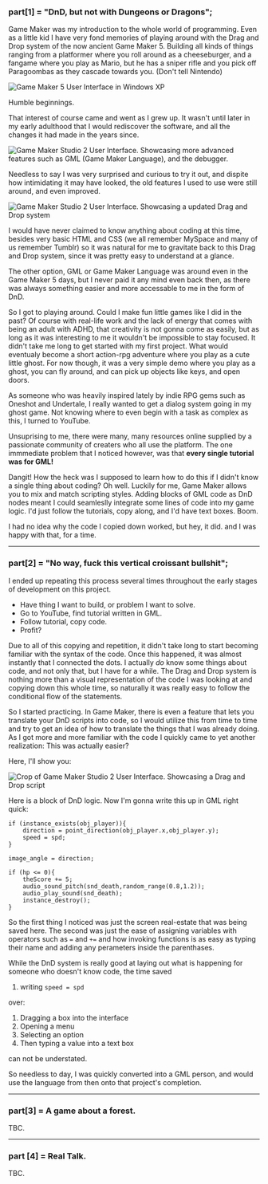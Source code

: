 ### part[1] = "DnD, but not with Dungeons or Dragons";

Game Maker was my introduction to the whole world of programming. Even as a little kid I have very fond memories of playing around with the Drag and Drop system of the now ancient Game Maker 5. Building all kinds of things ranging from a platformer where you roll around as a cheeseburger, and a fangame where you play as Mario, but he has a sniper rifle and you pick off Paragoombas as they cascade towards you. (Don't tell Nintendo)

<img 
	 src="https://static.wikia.nocookie.net/gamemaker/images/d/dd/Version_5.png"
	 alt="Game Maker 5 User Interface in Windows XP"
	 >
	 
Humble beginnings.

That interest of course came and went as I grew up. It wasn't until later in my early adulthood that I would rediscover the software, and all the changes it had made in the years since.

<img 
	 src="https://m.media-amazon.com/images/G/01/DeveloperBlogs/AppstoreBlogs/GameMakerStudio2/0125_Debugging_image2._CB487876990_.png"
	 alt="Game Maker Studio 2 User Interface. Showcasing more advanced features such as GML (Game Maker Language), and the debugger."
	 >
	 
Needless to say I was very surprised and curious to try it out, and dispite how intimidating it may have looked, the old features I used to use were still around, and even improved.

<img 
	 src="https://i.gyazo.com/63749de4741125b29397d01d879ddf10.png"
	 alt="Game Maker Studio 2 User Interface. Showcasing a updated Drag and Drop system"
	 >

I would have never claimed to know anything about coding at this time, besides very basic HTML and CSS (we all remember MySpace and many of us remember Tumblr) so it was natural for me to gravitate back to this Drag and Drop system, since it was pretty easy to understand at a glance.

The other option, GML or Game Maker Language was around even in the Game Maker 5 days, but I never paid it any mind even back then, as there was always something easier and more accessable to me in the form of DnD. 

So I got to playing around. Could I make fun little games like I did in the past? Of course with real-life work and the lack of energy that comes with being an adult with ADHD, that creativity is not gonna come as easily, but as long as it was interesting to me it wouldn't be impossible to stay focused. It didn't take me long to get started with my first project. What would eventualy become a short action-rpg adventure where you play as a cute little ghost. For now though, it was a very simple demo where you play as a ghost, you can fly around, and can pick up objects like keys, and open doors.

As someone who was heavily inspired lately by indie RPG gems such as Oneshot and Undertale, I really wanted to get a dialog system going in my ghost game. Not knowing where to even begin with a task as complex as this, I turned to YouTube.

Unsuprising to me, there were many, many resources online supplied by a passionate community of creaters who all use the platform. The one immmediate problem that I noticed however, was that **every single tutorial was for GML!**

Dangit! How the heck was I supposed to learn how to do this if I didn't know a single thing about coding? Oh well. Luckily for me, Game Maker allows you to mix and match scripting styles. Adding blocks of GML code as DnD nodes meant I could seamleslly integrate some lines of code into my game logic. I'd just follow the tutorials, copy along, and I'd have text boxes. Boom.

I had no idea why the code I copied down worked, but hey, it did. and I was happy with that, for a time.

---

### part[2] = "No way, fuck this vertical croissant bullshit";

I ended up repeating this process several times throughout the early stages of development on this project.
	
- Have thing I want to build, or problem I want to solve.
- Go to YouTube, find tutorial written in GML.
- Follow tutorial, copy code.
- Profit?

Due to all of this copying and repetition, it didn't take long to start becoming familiar with the syntax of the code. Once this happened, it was almost instantly that I connected the dots. I actually *do* know some things about code, and not only that, but I have for a while. The Drag and Drop system is nothing more than a visual representation of the code I was looking at and copying down this whole time, so naturally it was really easy to follow the conditional flow of the statements.

So I started practicing. In Game Maker, there is even a feature that lets you translate your DnD scripts into code, so I would utilize this from time to time and try to get an idea of how to translate the things that I was already doing. As I got more and more familiar with the code I quickly came to yet another realization: This was actually easier?

Here, I'll show you:

<img 
	 src="dndexample.png"
	 alt="Crop of Game Maker Studio 2 User Interface. Showcasing a Drag and Drop script"
	 >



Here is a block of DnD logic. Now I'm gonna write this up in GML right quick:

```gml
if (instance_exists(obj_player)){
	direction = point_direction(obj_player.x,obj_player.y);
	speed = spd;
}

image_angle = direction;

if (hp <= 0){
	theScore += 5;
	audio_sound_pitch(snd_death,random_range(0.8,1.2));
	audio_play_sound(snd_death);
	instance_destroy();
}
```

So the first thing I noticed was just the screen real-estate that was being saved here. The second was just the ease of assigning variables with operators such as `=` and `+=` and how invoking functions is as easy as typing their name and adding any perameters inside the parenthases. 

While the DnD system is really good at laying out what is happening for someone who doesn't know code, the time saved 

1) writing `speed = spd`

over: 

1) Dragging a box into the interface
2) Opening a menu
3) Selecting an option
4) Then typing a value into a text box

can not be understated.

So needless to day, I was quickly converted into a GML person, and would use the language from then onto that project's completion.

---

### part[3] = A game about a forest.

TBC.

---

### part [4] = Real Talk.

TBC.